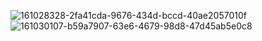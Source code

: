 ![161028328-2fa41cda-9676-434d-bccd-40ae2057010f](https://user-images.githubusercontent.com/88073170/161387942-16652aea-8ed5-4455-9290-fd4c815f9b61.png)
![161030107-b59a7907-63e6-4679-98d8-47d45ab5e0c8](https://user-images.githubusercontent.com/88073170/161387944-504e7ba2-ec37-41f4-98a3-eaa2dc1452c3.png)

